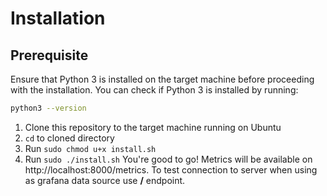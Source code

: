 # Installation
## Prerequisite
Ensure that Python 3 is installed on the target machine before proceeding with the installation. You can check if Python 3 is installed by running:

```bash
python3 --version
```
1. Clone this repository to the target machine running on Ubuntu
2. `cd` to cloned directory
3. Run `sudo chmod u+x install.sh`
4. Run `sudo ./install.sh`
You're good to go! Metrics will be available on http://localhost:8000/metrics. To test connection to server when using as grafana data source use **/** endpoint.